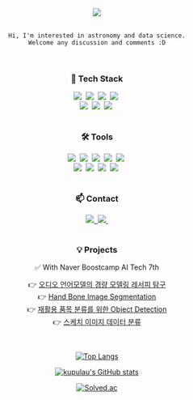 <!--타이틀 부분-->
<div align="center">
  <img src="https://github.com/user-attachments/assets/f561a38f-1215-4a1a-9f73-4ea61fea9abd"/>
</div>

<br>

<div align="center">
  
`Hi, I'm interested in astronomy and data science.` <br>
`Welcome any discussion and comments :D`

</div>

<br>

<!--내용 부분-->
<h3 align="center">💫 Tech Stack </h3>
<div align="center">
  <img src="https://img.shields.io/badge/Python-3776AB?style=for-the-badge&logo=python&logoColor=white" />&nbsp    
  <img src="https://img.shields.io/badge/pandas-150458.svg?style=for-the-badge&logo=pandas&logoColor=white" />&nbsp
  <img src="https://img.shields.io/badge/numpy-4d77cf.svg?style=for-the-badge&logo=numpy&logoColor=white" />&nbsp
  <img src="https://img.shields.io/badge/Matplotlib-11557c.svg?style=for-the-badge&logo=Matplotlib&logoColor=white" />&nbsp
</div>

<div align="center">
  <img src="https://img.shields.io/badge/PyTorch-%23EE4C2C.svg?style=for-the-badge&logo=PyTorch&logoColor=white" />&nbsp    
  <img src="https://img.shields.io/badge/SciPy-%230C55A5.svg?style=for-the-badge&logo=scipy&logoColor=%white" />&nbsp
  <img src="https://img.shields.io/badge/scikit--learn-%23F7931E.svg?style=for-the-badge&logo=scikit-learn&logoColor=white" />&nbsp
</div>

<br>

<h3 align="center">🛠 Tools </h3>
<div align="center">
  <img src="https://img.shields.io/badge/git-F05033.svg?style=for-the-badge&logo=git&logoColor=white" />&nbsp
  <img src="https://img.shields.io/badge/github-181717.svg?style=for-the-badge&logo=github&logoColor=white" />&nbsp
  <img src="https://img.shields.io/badge/Linux-FCC624?style=for-the-badge&logo=linux&logoColor=black" />&nbsp
  <img src="https://img.shields.io/badge/latex-%23008080.svg?style=for-the-badge&logo=latex&logoColor=white" />&nbsp    
  <img src="https://img.shields.io/badge/markdown-%23000000.svg?style=for-the-badge&logo=markdown&logoColor=white" />&nbsp
</div>

<div align="center">
  <img src="https://img.shields.io/badge/VSCode-2C2C32.svg?style=for-the-badge&logo=visual-studio-code&logoColor=22ABF3" />&nbsp
  <img src="https://img.shields.io/badge/jupyter-2C2C32.svg?style=for-the-badge&logo=jupyter&logoColor=F37726" />&nbsp
  <img src="https://img.shields.io/badge/Colab-2C2C32.svg?style=for-the-badge&logo=googlecolab&logoColor=F9AB00" />&nbsp
  <img src="https://img.shields.io/badge/Weights_&_Biases-FFBE00?style=for-the-badge&logo=WeightsAndBiases&logoColor=white" />&nbsp
</div>

<br>

<h3 align="center">📫 Contact </h3>
<div align="center">
  <a href="https://velog.io/@kupulau">
    <img src="https://img.shields.io/badge/Velog-1EBC8F?style=for-the-badge&logo=velog&logoColor=white" />&nbsp
  </a>
  <a href="mailto:lavienrose0313@gmail.com">
    <img src="https://img.shields.io/badge/Gmail-D14836?style=for-the-badge&logo=gmail&logoColor=white"/>&nbsp
  </a>
</div>

<br>

<h3 align="center">💡 Projects </h3>
<div align="center">
  
✅ With Naver Boostcamp AI Tech 7th

👉 [오디오 언어모델의 경량 모델링 레서피 탐구](https://github.com/kupulau/level4-cv-finalproject-hackathon-cv-03-lv3) <br>
👉 [Hand Bone Image Segmentation](https://github.com/kupulau/level2-cv-semanticsegmentation-cv-03-lv3) <br>
👉 [재활용 품목 분류를 위한 Object Detection](https://github.com/kupulau/level2-objectdetection-cv-05) <br>
👉 [스케치 이미지 데이터 분류](https://github.com/kupulau/level1-imageclassification-cv-05) <br>

</div>

<br>

<div align="center">
  
[![Top Langs](https://github-readme-stats.vercel.app/api/top-langs/?username=kupulau&theme=nord&layout=donut)](https://github.com/anuraghazra/github-readme-stats)

[![kupulau's GitHub stats](https://github-readme-stats.vercel.app/api?username=kupulau&theme=nord&show_icons=true&rank_icon=github)](https://github.com/anuraghazra/github-readme-stats)

[![Solved.ac](http://mazassumnida.wtf/api/v2/generate_badge?boj=houltholic)](https://solved.ac/houltholic)

</div>
